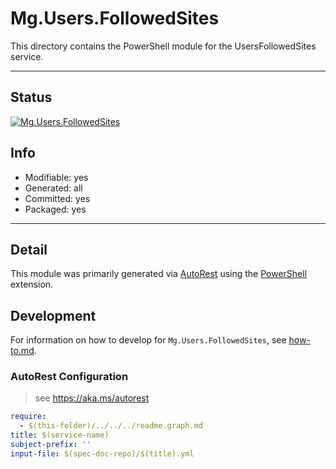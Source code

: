 <!-- region Generated -->
# Mg.Users.FollowedSites
This directory contains the PowerShell module for the UsersFollowedSites service.

---
## Status
[![Mg.Users.FollowedSites](https://img.shields.io/powershellgallery/v/Mg.Users.FollowedSites.svg?style=flat-square&label=Mg.Users.FollowedSites "Mg.Users.FollowedSites")](https://www.powershellgallery.com/packages/Mg.Users.FollowedSites/)

## Info
- Modifiable: yes
- Generated: all
- Committed: yes
- Packaged: yes

---
## Detail
This module was primarily generated via [AutoRest](https://github.com/Azure/autorest) using the [PowerShell](https://github.com/Azure/autorest.powershell) extension.

## Development
For information on how to develop for `Mg.Users.FollowedSites`, see [how-to.md](how-to.md).
<!-- endregion -->

### AutoRest Configuration

> see https://aka.ms/autorest

``` yaml
require:
  - $(this-folder)/../../../readme.graph.md
title: $(service-name)
subject-prefix: ''
input-file: $(spec-doc-repo)/$(title).yml
```
